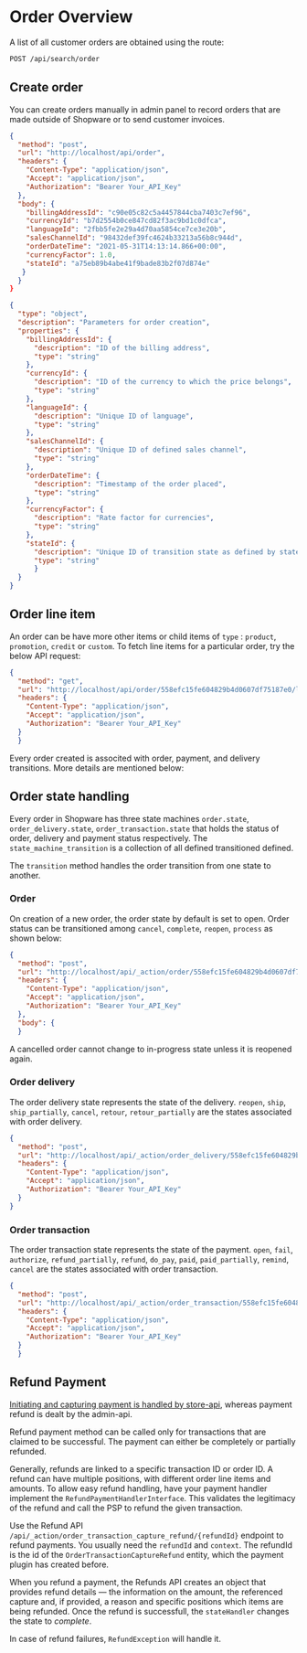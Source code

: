 # Order Overview

A list of all customer orders are obtained using the route:

``` markdown
POST /api/search/order
```
## Create order

You can create orders manually in admin panel to record orders that are made outside of Shopware or to send customer invoices.

```json http
{
  "method": "post",
  "url": "http://localhost/api/order",
  "headers": {
    "Content-Type": "application/json",
    "Accept": "application/json",
    "Authorization": "Bearer Your_API_Key"
  },
  "body": {
    "billingAddressId": "c90e05c82c5a4457844cba7403c7ef96",
    "currencyId": "b7d2554b0ce847cd82f3ac9bd1c0dfca",
    "languageId": "2fbb5fe2e29a4d70aa5854ce7ce3e20b",
    "salesChannelId": "98432def39fc4624b33213a56b8c944d",
    "orderDateTime": "2021-05-31T14:13:14.866+00:00",
    "currencyFactor": 1.0,
    "stateId": "a75eb89b4abe41f9bade83b2f07d874e"
   }
  }
}
``` 

```json json_schema
{
  "type": "object",
  "description": "Parameters for order creation",
  "properties": {
    "billingAddressId": {
      "description": "ID of the billing address",
      "type": "string"
    },
    "currencyId": {
      "description": "ID of the currency to which the price belongs",
      "type": "string"
    },
    "languageId": {
      "description": "Unique ID of language",
      "type": "string"
    },
    "salesChannelId": {
      "description": "Unique ID of defined sales channel",
      "type": "string"
    },
    "orderDateTime": {
      "description": "Timestamp of the order placed",
      "type": "string"
    },
    "currencyFactor": {
      "description": "Rate factor for currencies",
      "type": "string"
    },
    "stateId": {
      "description": "Unique ID of transition state as defined by state machine",
      "type": "string"
      }
  }
}
```

## Order line item

An order can be have more other items or child items of `type` : `product`, `promotion`, `credit` or `custom`. To fetch line items for a particular order, try the below API request:

```json http
{
  "method": "get",
  "url": "http://localhost/api/order/558efc15fe604829b4d0607df75187e0/line-item",
  "headers": {
    "Content-Type": "application/json",
    "Accept": "application/json",
    "Authorization": "Bearer Your_API_Key"
  }
  }
```

Every order created is associted with order, payment, and delivery transitions. More details are mentioned below:

## Order state handling

Every order in Shopware has three state machines `order.state`, `order_delivery.state`, `order_transaction.state` that holds the status of order, delivery and payment status respectively. The `state_machine_transition` is a collection of all defined transitioned defined.

The `transition` method handles the order transition from one state to another.

### Order

On creation of a new order, the order state by default is set to open. Order status can be transitioned among `cancel`, `complete`, `reopen`, `process` as shown below:

```json http
{
  "method": "post",
  "url": "http://localhost/api/_action/order/558efc15fe604829b4d0607df75187e0/state/complete",
  "headers": {
    "Content-Type": "application/json",
    "Accept": "application/json",
    "Authorization": "Bearer Your_API_Key"
  },
  "body": {
  }
```
A cancelled order cannot change to in-progress state unless it is reopened again.

### Order delivery

The order delivery state represents the state of the delivery. `reopen`, `ship`, `ship_partially`, `cancel`, `retour`,
`retour_partially` are the states associated with order delivery.

```json http
{
  "method": "post",
  "url": "http://localhost/api/_action/order_delivery/558efc15fe604829b4d0607df75187e0/state/fail",
  "headers": {
    "Content-Type": "application/json",
    "Accept": "application/json",
    "Authorization": "Bearer Your_API_Key"
  }
}
```

### Order transaction

The order transaction state represents the state of the payment. `open`, `fail`, `authorize`, `refund_partially`, `refund`, `do_pay`, `paid`, `paid_partially`, `remind`, `cancel` are the states associated with order transaction.

```json http
{
  "method": "post",
  "url": "http://localhost/api/_action/order_transaction/558efc15fe604829b4d0607df75187e0/state/open",
  "headers": {
    "Content-Type": "application/json",
    "Accept": "application/json",
    "Authorization": "Bearer Your_API_Key"
  }
  }
```  

## Refund Payment

[Initiating and capturing payment is handled by store-api](https://shopware.stoplight.io/docs/store-api/8218801e50fe5-handling-the-payment), whereas payment refund is dealt by the admin-api.

Refund payment method can be called only for transactions that are claimed to be successful. The payment can either be completely or partially refunded.

Generally, refunds are linked to a specific transaction ID or order ID. A refund can have multiple positions, with different order line items and amounts. To allow easy refund handling, have your payment handler implement the `RefundPaymentHandlerInterface`. This validates the legitimacy of the refund and call the PSP to refund the given transaction.

Use the Refund API `/api/_action/order_transaction_capture_refund/{refundId}` endpoint to refund payments. You usually need the `refundId` and `context`. The refundId is the id of the `OrderTransactionCaptureRefund` entity, which the payment plugin has created before.

When you refund a payment, the Refunds API creates an object that provides refund details — the information on the amount, the referenced capture and, if provided, a reason and specific positions which items are being refunded. Once the refund is successfull, the `stateHandler` changes the state to *complete*.

In case of refund failures, `RefundException` will handle it.

  










